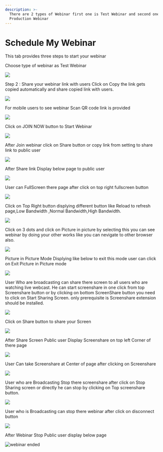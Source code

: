 ```yaml
---
description: >-
  There are 2 types of Webinar first one is Test Webinar and second one is
  Production Webinar
---
```


# Schedule My Webinar

This tab provides three steps to start your webinar

Choose type of webinar as Test Webinar

![](../.gitbook/assets/image%20%2862%29.png)



Step 2 : Share your webinar link with users Click on Copy the link gets copied automatically and share copied link with users.

![](../.gitbook/assets/image%20%2843%29.png)

For mobile users to see webinar Scan QR code link is provided

![](../.gitbook/assets/image%20%28250%29.png)

Click on JOIN NOW button to Start Webinar

![](../.gitbook/assets/image%20%2889%29.png)

After Join webinar click on Share button or copy link from setting to share link to public user

![](../.gitbook/assets/image%20%28140%29.png)

After Share link Display below page to public user

![](../.gitbook/assets/image%20%2888%29.png)

User can FullScreen there page after click on top right fullscreen button

![](../.gitbook/assets/image%20%284%29.png)

  
Click on Top Right button displying different button like Reload to refresh page,Low Bandwidth ,Normal Bandwidth,High Bandwidth.

![](../.gitbook/assets/image%20%28190%29.png)

Click on  3 dots and click on Picture in picture by selecting this you can see webinar by doing your other works like you can nevigate to other browser also.

![](../.gitbook/assets/image%20%28100%29.png)

Picture in Picture Mode Displying like below to exit this mode user can click on Exit Picture in Picture mode

![](../.gitbook/assets/image%20%28184%29.png)

User Who are broadcasting can share there screen to all users who are watching live webcast. He can start screenshare in one click from top Screenshare button or by clicking on bottom ScreenShare button you need to click on Start Sharing Screen. only prerequisite is Screenshare extension should be installed.

![](../.gitbook/assets/image%20%28169%29.png)

Click on Share button to share your Screen

![](../.gitbook/assets/image%20%28126%29.png)

After Share Screen Public user Display Screenshare on top left Corner of there page 

![](../.gitbook/assets/image%20%2865%29.png)

User Can take Screenshare at Center of page after clicking on Screenshare 

![](../.gitbook/assets/image%20%2897%29.png)

User who are Broadcasting Stop there screenshare after click on Stop Sharing screen or directly he can stop by clicking on Top screenshare button.

![](../.gitbook/assets/image%20%283%29.png)

User who is Broadcasting can stop there webinar after click on disconnect button

![](../.gitbook/assets/image%20%2856%29.png)

After Webinar Stop Public user display below page

![webinar ended](../.gitbook/assets/image%20%28197%29.png)









